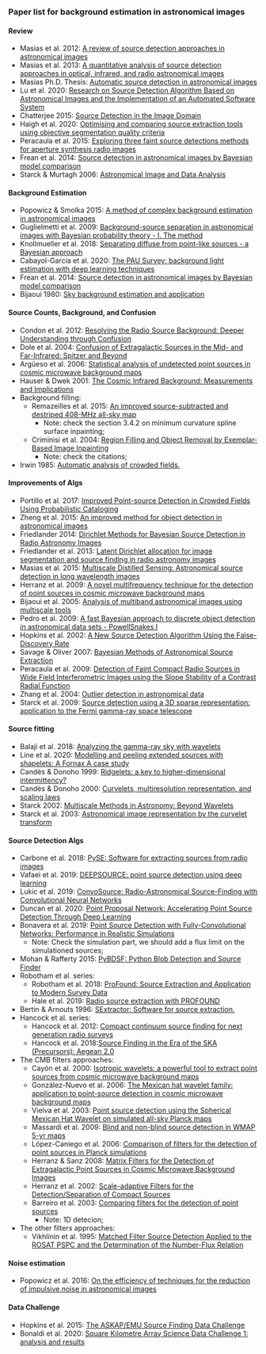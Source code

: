 ### Paper list for background estimation in astronomical images

#### Review
* Masias et al. 2012: [A review of source detection approaches in astronomical images](https://ui.adsabs.harvard.edu/abs/2012MNRAS.422.1674M/abstract)
* Masias et al. 2013: [A quantitative analysis of source detection approaches in optical, infrared, and radio astronomical images](https://ui.adsabs.harvard.edu/abs/2013ExA....36..591M/abstract)
* Masias Ph.D. Thesis: [Automatic source detection in astronomical images](http://eia.udg.edu/~mmasias/publications/phdthesis2014.pdf)
* Lu et al. 2020: [Research on Source Detection Algorithm Based on Astronomical Images and the Implementation of an Automated Software System](https://ui.adsabs.harvard.edu/abs/2019AcASn..60...47L/abstract)
* Chatterjee 2015: [Source Detection in the Image Domain](hosting.astro.cornell.edu/academics/courses/astro6525/lectures/Radio_Lecture7.pdf)
* Haigh et al. 2020: [Optimising and comparing source extraction tools using objective segmentation quality criteria](ui.adsabs.harvard.edu/abs/2020arXiv200907586H/abstract)
* Peracaula et al. 2015: [Exploring three faint source detections methods for aperture synthesis radio images](https://ui.adsabs.harvard.edu/abs/2015NewA...36...86P/abstract)
* Frean et al. 2014: [Source detection in astronomical images by Bayesian model comparison](ui.adsabs.harvard.edu/abs/2014AIPC.1636...55F/abstract)
* Starck & Murtagh 2006: [Astronomical Image and Data Analysis](https://ui.adsabs.harvard.edu/abs/2006aida.book.....S/abstract)

#### Background Estimation 
* Popowicz & Smolka 2015: [A method of complex background estimation in astronomical images](ui.adsabs.harvard.edu/abs/2015MNRAS.452..809P/abstract)
* Guglielmetti et al. 2009: [Background-source separation in astronomical images with Bayesian probability theory - I. The method](ui.adsabs.harvard.edu/abs/2009MNRAS.396..165G/abstract)
* Knollmueller et al. 2018: [Separating diffuse from point-like sources - a Bayesian approach](https://ui.adsabs.harvard.edu/abs/2018arXiv180405591K/abstract)
* Cabayol-Garcia et al. 2020: [The PAU Survey: background light estimation with deep learning techniques](ui.adsabs.harvard.edu/abs/2020MNRAS.491.5392C/abstract)
* Frean et al. 2014: [Source detection in astronomical images by Bayesian model comparison](ui.adsabs.harvard.edu/abs/2014AIPC.1636...55F/abstract)
* Bijaoui 1980: [Sky background estimation and application](https://ui.adsabs.harvard.edu/abs/1980A%26A....84...81B/abstract)

#### Source Counts, Background, and Confusion
* Condon et al. 2012: [Resolving the Radio Source Background: Deeper Understanding through Confusion](ui.adsabs.harvard.edu/abs/2012ApJ...758...23C/abstract)
* Dole et al. 2004: [Confusion of Extragalactic Sources in the Mid- and Far-Infrared: Spitzer and Beyond](https://ui.adsabs.harvard.edu/abs/2004ApJS..154...93D/abstract)
* Argüeso et al. 2006: [Statistical analysis of undetected point sources in cosmic microwave background maps](https://ui.adsabs.harvard.edu/abs/2006MNRAS.373..311A/abstract)
* Hauser & Dwek 2001: [The Cosmic Infrared Background: Measurements and Implications](https://ui.adsabs.harvard.edu/abs/2001ARA%26A..39..249H/abstract)
* Background filling:
    * Remazeilles et al. 2015: [An improved source-subtracted and destriped 408-MHz all-sky map](https://ui.adsabs.harvard.edu/abs/2015MNRAS.451.4311R/abstract)
        * Note: check the section 3.4.2 on minimum curvature spline surface inpainting;
    * Criminisi et al. 2004: [Region Filling and Object Removal by Exemplar-Based Image Inpainting](https://ui.adsabs.harvard.edu/abs/2004ITIP...13.1200C/abstract)
        * Note: check the citations;
* Irwin 1985: [Automatic analysis of crowded fields.](https://ui.adsabs.harvard.edu/abs/1985MNRAS.214..575I/abstract)

#### Improvements of Algs
* Portillo et al. 2017: [Improved Point-source Detection in Crowded Fields Using Probabilistic Cataloging](https://ui.adsabs.harvard.edu/abs/2017AJ....154..132P/abstract)
* Zheng et al. 2015: [An improved method for object detection in astronomical images](ui.adsabs.harvard.edu/abs/2015MNRAS.451.4445Z/abstract)
* Friedlander 2014: [Dirichlet Methods for Bayesian Source Detection in Radio Astronomy Images](ui.adsabs.harvard.edu/abs/2014MsT..........1F/abstract)
* Friedlander et al. 2013: [Latent Dirichlet allocation for image segmentation and source finding in radio astronomy images](ui.adsabs.harvard.edu/abs/2013ivcn.conf..429F/abstract)
* Masias et al. 2015: [Multiscale Distilled Sensing: Astronomical source detection in long wavelength images](ui.adsabs.harvard.edu/abs/2015A%26C.....9...10M/abstract)
* Herranz et al. 2009: [A novel multifrequency technique for the detection of point sources in cosmic microwave background maps](https://ui.adsabs.harvard.edu/abs/2009MNRAS.394..510H/abstract)
* Bijaoui et al. 2005: [Analysis of multiband astronomical images using multiscale tools](https://ui.adsabs.harvard.edu/abs/2005SPIE.6001....1B/abstract)
* Pedro et al. 2009: [A fast Bayesian approach to discrete object detection in astronomical data sets - PowellSnakes I](https://ui.adsabs.harvard.edu/abs/2009MNRAS.393..681C/abstract)
* Hopkins et al. 2002: [A New Source Detection Algorithm Using the False-Discovery Rate](https://ui.adsabs.harvard.edu/abs/2002AJ....123.1086H/abstract)
* Savage & Oliver 2007: [Bayesian Methods of Astronomical Source Extraction](https://ui.adsabs.harvard.edu/abs/2007ApJ...661.1339S/abstract)
* Peracaula et al. 2009: [Detection of Faint Compact Radio Sources in Wide Field Interferometric Images using the Slope Stability of a Contrast Radial Function](https://ui.adsabs.harvard.edu/abs/2009ASPC..411..255P/abstract)
* Zhang et al. 2004: [Outlier detection in astronomical data](https://ui.adsabs.harvard.edu/abs/2004SPIE.5493..521Z/abstract)
* Starck et al. 2009: [Source detection using a 3D sparse representation: application to the Fermi gamma-ray space telescope](https://ui.adsabs.harvard.edu/abs/2009A%26A...504..641S/abstract)

#### Source fitting
* Balaji et al. 2018: [Analyzing the gamma-ray sky with wavelets](ui.adsabs.harvard.edu/abs/2018PhRvD..98d3009B/abstract)
* Line et al. 2020: [Modelling and peeling extended sources with shapelets: A Fornax A case study](https://ui.adsabs.harvard.edu/abs/2020PASA...37...27L/abstract)
* Candès & Donoho 1999: [Ridgelets: a key to higher-dimensional intermittency?](https://ui.adsabs.harvard.edu/abs/1999RSPTA.357.2495C/abstract)
* Candès & Donoho 2000: [Curvelets, multiresolution representation, and scaling laws](https://ui.adsabs.harvard.edu/abs/2000SPIE.4119....1C/abstract)
* Starck 2002: [Multiscale Methods in Astronomy: Beyond Wavelets](https://ui.adsabs.harvard.edu/abs/2002ASPC..281..391S/abstract)
* Starck et al. 2003: [Astronomical image representation by the curvelet transform](https://ui.adsabs.harvard.edu/abs/2003A%26A...398..785S/abstract)

#### Source Detection Algs
* Carbone et al. 2018: [PySE: Software for extracting sources from radio images](ui.adsabs.harvard.edu/abs/2018A%26C....23...92C/abstract)
* Vafaei et al. 2019: [DEEPSOURCE: point source detection using deep learning](ui.adsabs.harvard.edu/abs/2019MNRAS.484.2793V/abstract)
* Lukic et al. 2019: [ConvoSource: Radio-Astronomical Source-Finding with Convolutional Neural Networks](ui.adsabs.harvard.edu/abs/2019Galax...8....3L/abstract)
* Duncan et al. 2020: [Point Proposal Network: Accelerating Point Source Detection Through Deep Learning](ui.adsabs.harvard.edu/abs/2020arXiv200802093T/abstract)
* Bonavera et al. 2019: [Point Source Detection with Fully-Convolutional Networks: Performance in Realistic Simulations](https://ui.adsabs.harvard.edu/abs/2019arXiv191111826B/abstract)
    * Note: Check the simulation part, we should add a flux limit on the simulationed sources;
* Mohan & Rafferty 2015: [PyBDSF: Python Blob Detection and Source Finder](ui.adsabs.harvard.edu/abs/2015ascl.soft02007M/abstract)
* Robotham et al. series:
    * Robotham et al. 2018: [ProFound: Source Extraction and Application to Modern Survey Data](ui.adsabs.harvard.edu/abs/2018MNRAS.476.3137R/abstract)
    * Hale et al. 2019: [Radio source extraction with PROFOUND](ui.adsabs.harvard.edu/abs/2019MNRAS.487.3971H/abstract)
* Bertin & Arnouts 1996: [SExtractor: Software for source extraction.](https://ui.adsabs.harvard.edu/abs/1996A%26AS..117..393B/abstract)
* Hancock et al. series:
    * Hancock et al. 2012: [Compact continuum source finding for next generation radio surveys](ui.adsabs.harvard.edu/abs/2012MNRAS.422.1812H/abstract)
    * Hancock et al. 2018:[Source Finding in the Era of the SKA (Precursors): Aegean 2.0](ui.adsabs.harvard.edu/abs/2018PASA...35...11H/abstract)
* The CMB filters approaches:
    * Cayón et al. 2000: [Isotropic wavelets: a powerful tool to extract point sources from cosmic microwave background maps](https://ui.adsabs.harvard.edu/abs/2000MNRAS.315..757C/abstract)
    * González-Nuevo et al. 2006: [The Mexican hat wavelet family: application to point-source detection in cosmic microwave background maps](https://ui.adsabs.harvard.edu/abs/2006MNRAS.369.1603G/abstract)
    * Vielva et al. 2003: [Point source detection using the Spherical Mexican Hat Wavelet on simulated all-sky Planck maps](https://ui.adsabs.harvard.edu/abs/2003MNRAS.344...89V/abstract)
    * Massardi et al. 2009: [Blind and non-blind source detection in WMAP 5-yr maps](https://ui.adsabs.harvard.edu/abs/2009MNRAS.392..733M/abstract)
    * López-Caniego et al. 2006: [Comparison of filters for the detection of point sources in Planck simulations](https://ui.adsabs.harvard.edu/abs/2006MNRAS.370.2047L/abstract)
    * Herranz & Sanz 2008: [Matrix Filters for the Detection of Extragalactic Point Sources in Cosmic Microwave Background Images](https://ui.adsabs.harvard.edu/abs/2008ISTSP...2..727H/abstract)
    * Herranz et al. 2002: [Scale-adaptive Filters for the Detection/Separation of Compact Sources](https://ui.adsabs.harvard.edu/abs/2002ApJ...580..610H/abstract)
    * Barreiro et al. 2003: [Comparing filters for the detection of point sources](https://ui.adsabs.harvard.edu/abs/2003MNRAS.342..119B/abstract)
        * Note: 1D detecion;
* The other filters approaches:
    * Vikhlinin et al. 1995: [Matched Filter Source Detection Applied to the ROSAT PSPC and the Determination of the Number-Flux Relation](https://ui.adsabs.harvard.edu/abs/1995ApJ...451..542V/abstract)

#### Noise estimation
* Popowicz et al. 2016: [On the efficiency of techniques for the reduction of impulsive noise in astronomical images](ui.adsabs.harvard.edu/abs/2016MNRAS.463.2172P/abstract)

#### Data Challenge
* Hopkins et al. 2015: [The ASKAP/EMU Source Finding Data Challenge](ui.adsabs.harvard.edu/abs/2015PASA...32...37H/abstract)
* Bonaldi et al. 2020: [Square Kilometre Array Science Data Challenge 1: analysis and results](ui.adsabs.harvard.edu/abs/2020arXiv200913346B/abstract)
